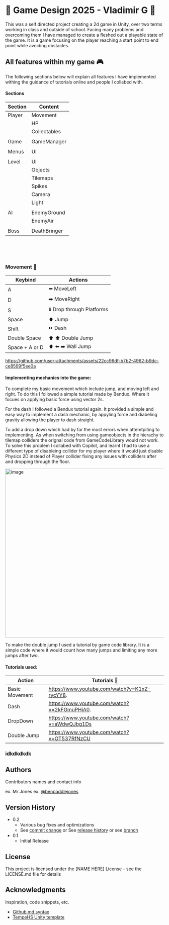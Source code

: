 # :space_invader: Game Design 2025 - Vladimir G :space_invader:

This was a self directed project creating a 2d game in Unity, over two terms working in class and outside of school. Facing many problems and overcoming them I have managed to create a fleshed out a playable state of the game. It is a game focusing on the player reaching a start point to end point while avoiding obstacles.

## All features within my game    :video_game:

The following sections below will explain all features I have implemented withing the guidance of tutorials online and people I collabed with.

#### Sections
| Section | Content |
| ------- | ------- |
|Player|Movement| 
||HP|
||Collectables|
|||
|Game|GameManager|
|||
|Menus|UI|
|||
|Level|UI|
||Objects|
||Tilemaps|
||Spikes|
||Camera|
||Light|
|||
|AI|EnemyGround|
||EnemyAir|
|||
|Boss|DeathBringer|

</br>
</br>
</br>

### Movement    :runner:

| Keybind | Actions |
| ------- | ------- |
| A       | :arrow_left: MoveLeft  |
| D  |  :arrow_right: MoveRight|
| S | :arrow_down: Drop through Platforms |
| Space | :arrow_up: Jump |
| Shift | :fast_forward: Dash  |
| Double Space | :arrow_up: :arrow_up: Double Jump |
| Space + A or D|:arrow_up: :arrow_left: :arrow_right: Wall Jump|

https://github.com/user-attachments/assets/22cc96df-b7b2-4962-b9dc-ce8599f5ee0a


#### Implementing mechanics into the game:

To complete my basic movement which include jump, and moving left and right. To do this I followed a simple tutorial made by Bendux. Where it focues on applying basic force using vector 2s. 

For the dash I followed a Bendux tutorial again. It provided a simple and easy way to implement a dash mechanic, by appyling force and diabeling gravity allowing the player to dash straight. 

To add a drop down which had by far the most errors when attemtpiting to implementing. As when switching from using gameobjects in the hierachy to tilemap colliders the orignal code from GameCodeLibrary would not work. To solve this problem I collabed with Copilot, and learnt I had to use a different type of disableing collider for my player where it would just disable Physics 2D instead of Player collider fixing any issues with colliders after and dropping through the floor.

<img width="699" height="538" alt="image" src="https://github.com/user-attachments/assets/af4b8f01-a47a-459f-97f5-de0125abf851" /> </br>

To make the double jump I used a tutorial by game code library. It is a simple code where it would count how many jumps and limiting any more jumps after two. 

#### Tutorials used:

| Action | Tutorials :pencil: |
| ------- | ------- |
| Basic Movement | https://www.youtube.com/watch?v=K1xZ-rycYY8. |
| Dash | https://www.youtube.com/watch?v=2kFGmuPHiA0. |
| DropDown | https://www.youtube.com/watch?v=aWdwQJbg1Ds |
| Double Jump | https://www.youtube.com/watch?v=OT537RfNzCU |

### idkdkdkdk

## Authors

Contributors names and contact info

ex. Mr Jones
ex. [@benpaddlejones](https://github.com/benpaddlejones)

## Version History

* 0.2
    * Various bug fixes and optimizations
    * See [commit change]() or See [release history]() or see [branch]()
* 0.1
    * Initial Release

## License

This project is licensed under the [NAME HERE] License - see the LICENSE.md file for details

## Acknowledgments

Inspiration, code snippets, etc.
* [Github md syntax](https://docs.github.com/en/get-started/writing-on-github/getting-started-with-writing-and-formatting-on-github/basic-writing-and-formatting-syntax)
* [TempeHS Unity template](https://github.com/TempeHS/TempeHS_Unity_DevContainer)
